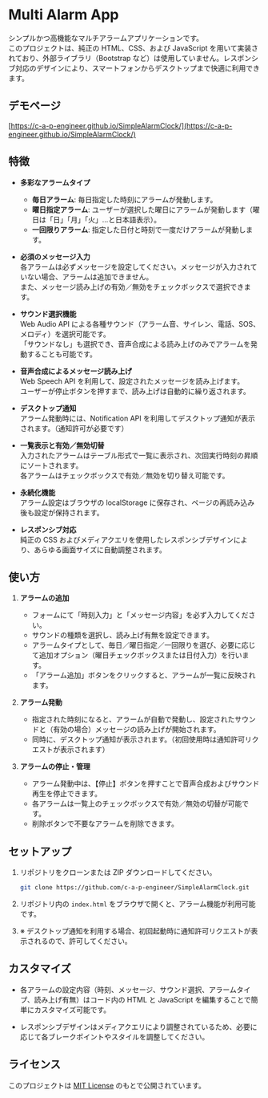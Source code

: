 # Multi Alarm App

シンプルかつ高機能なマルチアラームアプリケーションです。  
このプロジェクトは、純正の HTML、CSS、および JavaScript を用いて実装されており、外部ライブラリ（Bootstrap など）は使用していません。レスポンシブ対応のデザインにより、スマートフォンからデスクトップまで快適に利用できます。

## デモページ

[https://c-a-p-engineer.github.io/SimpleAlarmClock/](https://c-a-p-engineer.github.io/SimpleAlarmClock/)

## 特徴

- **多彩なアラームタイプ**  
  - **毎日アラーム**: 毎日指定した時刻にアラームが発動します。  
  - **曜日指定アラーム**: ユーザーが選択した曜日にアラームが発動します（曜日は「日」「月」「火」…と日本語表示）。  
  - **一回限りアラーム**: 指定した日付と時刻で一度だけアラームが発動します。

- **必須のメッセージ入力**  
  各アラームは必ずメッセージを設定してください。メッセージが入力されていない場合、アラームは追加できません。  
  また、メッセージ読み上げの有効／無効をチェックボックスで選択できます。

- **サウンド選択機能**  
  Web Audio API による各種サウンド（アラーム音、サイレン、電話、SOS、メロディ）を選択可能です。  
  「サウンドなし」も選択でき、音声合成による読み上げのみでアラームを発動することも可能です。

- **音声合成によるメッセージ読み上げ**  
  Web Speech API を利用して、設定されたメッセージを読み上げます。  
  ユーザーが停止ボタンを押すまで、読み上げは自動的に繰り返されます。

- **デスクトップ通知**  
  アラーム発動時には、Notification API を利用してデスクトップ通知が表示されます。（通知許可が必要です）

- **一覧表示と有効／無効切替**  
  入力されたアラームはテーブル形式で一覧に表示され、次回実行時刻の昇順にソートされます。  
  各アラームはチェックボックスで有効／無効を切り替え可能です。

- **永続化機能**  
  アラーム設定はブラウザの localStorage に保存され、ページの再読み込み後も設定が保持されます。

- **レスポンシブ対応**  
  純正の CSS およびメディアクエリを使用したレスポンシブデザインにより、あらゆる画面サイズに自動調整されます。

## 使い方

1. **アラームの追加**  
   - フォームにて「時刻入力」と「メッセージ内容」を必ず入力してください。  
   - サウンドの種類を選択し、読み上げ有無を設定できます。  
   - アラームタイプとして、毎日／曜日指定／一回限りを選び、必要に応じて追加オプション（曜日チェックボックスまたは日付入力）を行います。  
   - 「アラーム追加」ボタンをクリックすると、アラームが一覧に反映されます。

2. **アラーム発動**  
   - 指定された時刻になると、アラームが自動で発動し、設定されたサウンドと（有効の場合）メッセージの読み上げが開始されます。  
   - 同時に、デスクトップ通知が表示されます。（初回使用時は通知許可リクエストが表示されます）

3. **アラームの停止・管理**  
   - アラーム発動中は、【停止】ボタンを押すことで音声合成およびサウンド再生を停止できます。  
   - 各アラームは一覧上のチェックボックスで有効／無効の切替が可能です。  
   - 削除ボタンで不要なアラームを削除できます。

## セットアップ

1. リポジトリをクローンまたは ZIP ダウンロードしてください。

   ```bash
   git clone https://github.com/c-a-p-engineer/SimpleAlarmClock.git
   ```

2. リポジトリ内の `index.html` をブラウザで開くと、アラーム機能が利用可能です。

3. ※ デスクトップ通知を利用する場合、初回起動時に通知許可リクエストが表示されるので、許可してください。

## カスタマイズ

- 各アラームの設定内容（時刻、メッセージ、サウンド選択、アラームタイプ、読み上げ有無）はコード内の HTML と JavaScript を編集することで簡単にカスタマイズ可能です。

- レスポンシブデザインはメディアクエリにより調整されているため、必要に応じて各ブレークポイントやスタイルを調整してください。

## ライセンス

このプロジェクトは [MIT License](LICENSE) のもとで公開されています。
